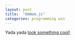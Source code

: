 ```yaml
---
layout: post
title:  "OmNom.js"
categories: programming win
---
```


Yada yada [look something cool!](http://devisibly.com/omnom/demo/)